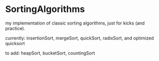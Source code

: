 # SortingAlgorithms
my implementation of classic sorting algorithms, just for kicks (and practice).

currently: insertionSort, mergeSort, quickSort, radixSort, and optimized quicksort

to add: heapSort, bucketSort, countingSort
